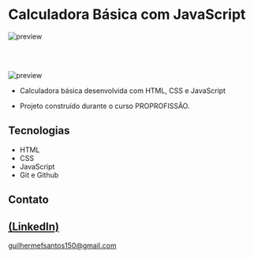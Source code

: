 # Calculadora Básica com JavaScript

![preview](https://github.com/GuilhermeSK2/Calculadora-com-JavaScript/assets/139295562/83fd2d06-4b21-4f82-968b-b87cc7bf2424)

</br>
</br>

![preview](https://github.com/GuilhermeSK2/Calculadora-com-JavaScript/assets/139295562/393d37d3-8d8f-40c3-a66f-5b4be64b0e65)
 
 - Calculadora básica desenvolvida com HTML, CSS e JavaScript

 - Projeto construído durante o curso PROPROFISSÃO.

## Tecnologias

- HTML
- CSS
- JavaScript
- Git e Github

## Contato
[(LinkedIn)](https://www.linkedin.com/in/guilherme-freitas-9901a220b/)
-----
guilhermefsantos150@gmail.com
